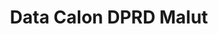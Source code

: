 ---
title: Data Calon DPRD Malut
organization: KPU REPUBLIK INDONESIA
notes: Data Calon DPRD Malut
resources:
  - name: CSV Data Calon DPRD Malut
    url: 'https://github.com/pemiluAPI/pemilu-data/raw/master/calon/2014/dprd_malut/calon-dprd_malut.csv'
    format: csv
category:
  - Calon
maintainer: ''
maintainer_email: ''
---